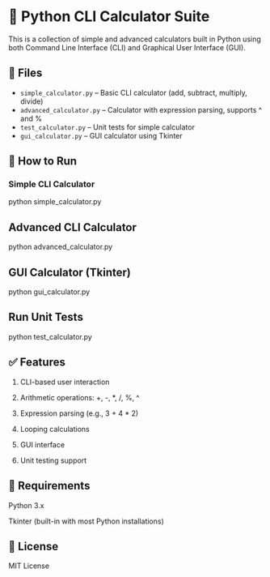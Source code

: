# 🧮 Python CLI Calculator Suite

This is a collection of simple and advanced calculators built in Python using both Command Line Interface (CLI) and Graphical User Interface (GUI).

## 📁 Files

- `simple_calculator.py` – Basic CLI calculator (add, subtract, multiply, divide)
- `advanced_calculator.py` – Calculator with expression parsing, supports ^ and %
- `test_calculator.py` – Unit tests for simple calculator
- `gui_calculator.py` – GUI calculator using Tkinter

## 🚀 How to Run

### Simple CLI Calculator

python simple_calculator.py

## Advanced CLI Calculator

python advanced_calculator.py

## GUI Calculator (Tkinter)

python gui_calculator.py

## Run Unit Tests

python test_calculator.py

## ✅ Features
1. CLI-based user interaction

2. Arithmetic operations: +, -, *, /, %, ^

3. Expression parsing (e.g., 3 + 4 * 2)

4. Looping calculations

5. GUI interface

6. Unit testing support

## 🧪 Requirements
Python 3.x

Tkinter (built-in with most Python installations)

## 📄 License
MIT License